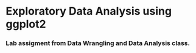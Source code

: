 # Exploratory Data Analysis using ggplot2
### Lab assigment from Data Wrangling and Data Analysis class.
